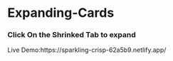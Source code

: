 # Expanding-Cards
<h3>Click On the Shrinked Tab to expand</h3>
Live Demo:https://sparkling-crisp-62a5b9.netlify.app/</h3?
